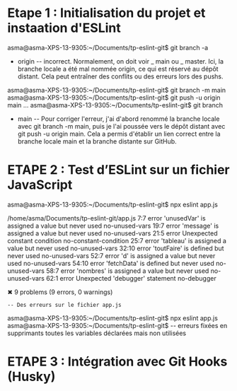 # Etape 1 : Initialisation du projet et instaation d'ESLint

asma@asma-XPS-13-9305:~/Documents/tp-eslint-git$ git branch -a

-   origin
    -- incorrect. Normalement, on doit voir _ main ou _ master. Ici, la branche locale a été mal nommée origin, ce qui est réservé au dépôt distant. Cela peut entraîner des conflits ou des erreurs lors des pushs.

asma@asma-XPS-13-9305:~/Documents/tp-eslint-git$ git branch -m main
asma@asma-XPS-13-9305:~/Documents/tp-eslint-git$ git push -u origin main
...
asma@asma-XPS-13-9305:~/Documents/tp-eslint-git$ git branch

-   main
    -- Pour corriger l'erreur, j'ai d'abord renommé la branche locale avec git branch -m main, puis je l'ai poussée vers le dépôt distant avec git push -u origin main. Cela a permis d'établir un lien correct entre la branche locale main et la branche distante sur GitHub.

# ETAPE 2 : Test d’ESLint sur un fichier JavaScript

asma@asma-XPS-13-9305:~/Documents/tp-eslint-git$ npx eslint app.js

/home/asma/Documents/tp-eslint-git/app.js
7:7 error 'unusedVar' is assigned a value but never used no-unused-vars
19:7 error 'message' is assigned a value but never used no-unused-vars
21:5 error Unexpected constant condition no-constant-condition
25:7 error 'tableau' is assigned a value but never used no-unused-vars
32:10 error 'toutFaire' is defined but never used no-unused-vars
52:7 error 'd' is assigned a value but never used no-unused-vars
54:10 error 'fetchData' is defined but never used no-unused-vars
58:7 error 'nombres' is assigned a value but never used no-unused-vars
62:1 error Unexpected 'debugger' statement no-debugger

✖ 9 problems (9 errors, 0 warnings)

    -- Des erreurs sur le fichier app.js

asma@asma-XPS-13-9305:~/Documents/tp-eslint-git$ npx eslint app.js
asma@asma-XPS-13-9305:~/Documents/tp-eslint-git$
-- erreurs fixées en supprimants toutes les variables déclarées mais non utilisées


# ETAPE 3 : Intégration avec Git Hooks (Husky)